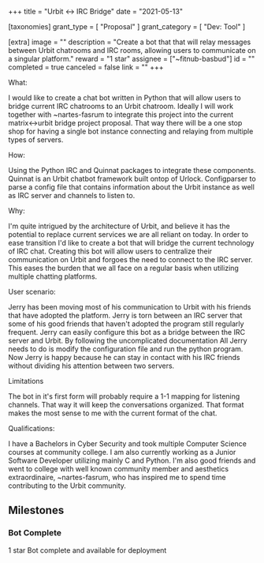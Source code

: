 +++
title = "Urbit <-> IRC Bridge"
date = "2021-05-13"

[taxonomies]
grant_type = [ "Proposal" ]
grant_category = [ "Dev: Tool" ]

[extra]
image = ""
description = "Create a bot that that will relay messages between Urbit chatrooms and IRC rooms, allowing users to communicate on a singular platform."
reward = "1 star"
assignee = ["~fitnub-basbud"]
id = ""
completed = true
canceled = false
link = ""
+++

What:

I would like to create a chat bot written in Python that will allow users to bridge current IRC chatrooms to an Urbit chatroom. Ideally I will work together with ~nartes-fasrum to integrate this project into the current matrix<->urbit bridge project proposal. That way there will be a one stop shop for having a single bot instance connecting and relaying from multiple types of servers.

How:

Using the Python IRC and Quinnat packages to integrate these components. Quinnat is an Urbit chatbot framework built ontop of Urlock. Configparser to parse a config file that contains information about the Urbit instance as well as IRC server and channels to listen to.

Why:

I'm quite intrigued by the architecture of Urbit, and believe it has the potential to replace current services we are all reliant on today. In order to ease transition I'd like to create a bot that will bridge the current technology of IRC chat. Creating this bot will allow users to centralize their communication on Urbit and forgoes the need to connect to the IRC server. This eases the burden that we all face on a regular basis when utilizing multiple chatting platforms.

User scenario:

Jerry has been moving most of his communication to Urbit with his friends that have adopted the platform. Jerry is torn between an IRC server that some of his good friends that haven't adopted the program still regularly frequent. Jerry can easily configure this bot as a bridge between the IRC server and Urbit. By following the uncomplicated documentation All Jerry needs to do is modify the configuration file and run the python program. Now Jerry is happy because he can stay in contact with his IRC friends without dividing his attention between two servers.

Limitations

The bot in it's first form will probably require a 1-1 mapping for listening channels. That way it will keep the conversations organized. That format makes the most sense to me with the current format of the chat.

Qualifications:

I have a Bachelors in Cyber Security and took multiple Computer Science courses at community college. I am also currently working as a Junior Software Developer utilizing mainly C and Python. I'm also good friends and went to college with well known community member and aesthetics extraordinaire, ~nartes-fasrum, who has inspired me to spend time contributing to the Urbit community.

## Milestones

### Bot Complete

1 star
Bot complete and available for deployment
